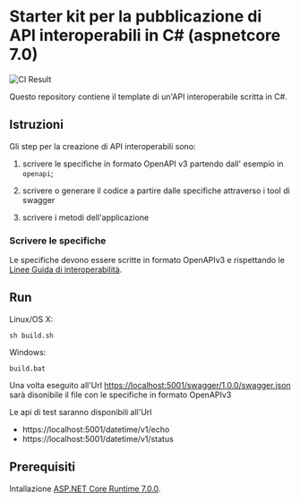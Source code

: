 # Starter kit per la pubblicazione di API interoperabili in C# (aspnetcore 7.0)

![CI Result](https://github.com/fderrigo/api-starter-kit-aspnetcore/actions/workflows/dotnet.yml/badge.svg)

Questo repository contiene il template di un'API interoperabile scritta in C#.


## Istruzioni

Gli step per la creazione di API interoperabili sono:

1. scrivere le specifiche in formato OpenAPI v3 partendo dall' esempio in `openapi`;

2. scrivere o generare il codice a partire dalle specifiche attraverso i tool di swagger

3. scrivere i metodi dell'applicazione

### Scrivere le specifiche

Le specifiche devono essere scritte in formato OpenAPIv3
e rispettando le [Linee Guida di interoperabilità](https://docs.italia.it/italia/piano-triennale-ict/lg-modellointeroperabilita-docs).



## Run

Linux/OS X:

```
sh build.sh
```

Windows:

```
build.bat
```

Una volta eseguito all'Url [https://localhost:5001/swagger/1.0.0/swagger.json](https://localhost:5001/swagger/1.0.0/swagger.json) sarà disonibile il file con le specifiche  in formato OpenAPIv3

Le api di test saranno disponibili all'Url

- https://localhost:5001/datetime/v1/echo
- https://localhost:5001/datetime/v1/status



## Prerequisiti

Intallazione [ASP.NET Core Runtime 7.0.0](https://dotnet.microsoft.com/en-us/download/dotnet/7.0).





